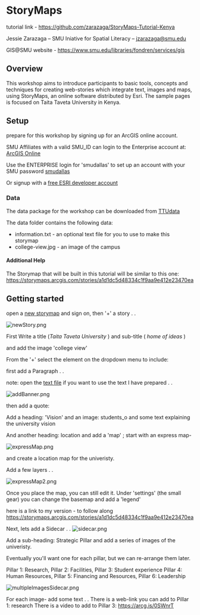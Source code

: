 # StoryMaps

tutorial link - https://github.com/zarazaga/StoryMaps-Tutorial-Kenya

Jessie Zarazaga – SMU Iniative for Spatial Literacy – jzarazaga@smu.edu

GIS@SMU website - https://www.smu.edu/libraries/fondren/services/gis

## Overview

This workshop aims to introduce participants to basic tools, concepts and techniques for creating web-stories which integrate text, images and maps, using StoryMaps, an online software distributed by Esri.   The sample pages is focused on Taita Taveta University in Kenya.

## Setup

prepare for this workshop by signing up for an ArcGIS online account.

SMU Affiliates with a valid SMU_ID can login to the Enterprise account at: [ArcGIS Online](https://www.arcgis.com/home/index.html) 

Use the ENTERPRISE login for 'smudallas' to set up an account with your SMU password [smudallas](https://www.arcgis.com/sharing/rest/oauth2/authorize?client_id=arcgisonline&display=default&response_type=token&state=%7B%22useLandingPage%22%3Atrue%7D&expiration=20160&locale=en-us&redirect_uri=https%3A%2F%2Fwww.arcgis.com%2Fhome%2Faccountswitcher-callback.html&force_login=true&hideCancel=true&showSignupOption=true&canHandleCrossOrgSignIn=true&signuptype=esri)

Or signup with a [free ESRI developer account](https://developers.arcgis.com/sign-up/)

### Data

The data package for the workshop can be downloaded from [TTUdata](https://github.com/zarazaga/StoryMaps/tree/master/TTUdata.zip)

The data folder contains the following data:

* information.txt  - an optional text file for you to use to make this storymap
* college-view.jpg  - an image of the campus


#### Additional Help
The Storymap that will be built in this tutorial will be similar to this one: https://storymaps.arcgis.com/stories/a1d1dc5d48334c1f9aa9e412e23470ea
 
## Getting started
open a [new storymap](https://storymaps.arcgis.com/) and sign on, then '+' a story . . 

![newStory.png](./media/newStory.png)

First Write a title (*Taita Taveta University* ) and sub-title ( *home of ideas* )

and add the image 'college view' 

From the '+' select the element on the dropdown menu to include:

first add a Paragraph . . 

note: open the [text file](https://github.com/zarazaga/StoryMaps/TTU_data/information.txt) if you want to use the text I have prepared . .

![addBanner.png](./media/addBanner.png)

then add a quote:

Add a heading:  'Vision'
and an image: students_o
and some text explaining the university vision

And another heading: location
and add a 'map' ; 
start with an express map-

![expressMap.png](./media/expressMap.png)

and create a location map for the univeristy.

Add a few layers . . 

![expressMap2.png](./media/expressMap2.png)

Once you place the map, you can still edit it.
Under 'settings' (the small gear) you can change the basemap
and add a 'legend'

here is a link to my version - to follow along 
https://storymaps.arcgis.com/stories/a1d1dc5d48334c1f9aa9e412e23470ea


Next, lets add a Sidecar . . 
![sidecar.png](./media/sidecar.png)

Add a sub-heading: Strategic Pillar
and add a series of images of the univeristy.  

Eventually you'll want one for each pillar, but we can re-arrange them later. 

Pillar 1: Research,  Pillar 2: Facilities, Pillar 3: Student experience Pillar 4: Human Resources,  Pillar 5: Financing and Resources, Pillar 6: Leadership

![multipleImagesSidecar.png](./media/multipleImagesSidecar.png)

For each image- add some text . .
There is a web-link you can add to Pillar 1: research
There is a video to add to Pillar 3: 
https://arcg.is/0SWnrT





